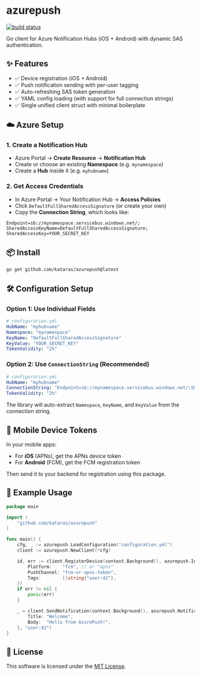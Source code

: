 # azurepush

[![build status](https://img.shields.io/github/actions/workflow/status/kataras/azurepush/ci.yml?branch=main&style=for-the-badge)](https://github.com/kataras/azurepush/actions/workflows/ci.yml)

Go client for Azure Notification Hubs (iOS + Android) with dynamic SAS authentication.

## ✨ Features

- ✅ Device registration (iOS + Android)
- ✅ Push notification sending with per-user tagging
- ✅ Auto-refreshing SAS token generation
- ✅ YAML config loading (with support for full connection strings)
- ✅ Single unified client struct with minimal boilerplate

## ☁️ Azure Setup

### 1. Create a Notification Hub

- Azure Portal → **Create Resource** → **Notification Hub**
- Create or choose an existing **Namespace** (e.g. `mynamespace`)
- Create a **Hub** inside it (e.g. `myhubname`)

### 2. Get Access Credentials

- In Azure Portal → Your Notification Hub → **Access Policies**
- Click `DefaultFullSharedAccessSignature` (or create your own)
- Copy the **Connection String**, which looks like:

```
Endpoint=sb://mynamespace.servicebus.windows.net/;
SharedAccessKeyName=DefaultFullSharedAccessSignature;
SharedAccessKey=YOUR_SECRET_KEY
```

## 📦 Install

```sh
go get github.com/kataras/azurepush@latest
```

## 🛠 Configuration Setup

### Option 1: Use Individual Fields

```yaml
# configuration.yml
HubName: "myhubname"
Namespace: "mynamespace"
KeyName: "DefaultFullSharedAccessSignature"
KeyValue: "YOUR_SECRET_KEY"
TokenValidity: "2h"
```

### Option 2: Use `ConnectionString` (Recommended)

```yaml
# configuration.yml
HubName: "myhubname"
ConnectionString: "Endpoint=sb://mynamespace.servicebus.windows.net/;SharedAccessKeyName=DefaultFullSharedAccessSignature;SharedAccessKey=YOUR_SECRET_KEY"
TokenValidity: "2h"
```

The library will auto-extract `Namespace`, `KeyName`, and `KeyValue` from the connection string.

## 📱 Mobile Device Tokens

In your mobile apps:

- For **iOS** (APNs), get the APNs device token
- For **Android** (FCM), get the FCM registration token

Then send it to your backend for registration using this package.

## 🚀 Example Usage

```go
package main

import (
	"github.com/kataras/azurepush"
)

func main() {
	cfg, _ := azurepush.LoadConfiguration("configuration.yml")
	client := azurepush.NewClient(*cfg)

	id, err := client.RegisterDevice(context.Background(), azurepush.Installation{
		Platform:    "fcm", // or "apns"
		PushChannel: "fcm-or-apns-token",
		Tags:        []string{"user:42"},
	})
	if err != nil {
		panic(err)
	}

	_ = client.SendNotification(context.Background(), azurepush.NotificationMessage{
		Title: "Welcome",
		Body:  "Hello from AzurePush!",
	}, "user:42")
}
```

## 📖 License

This software is licensed under the [MIT License](LICENSE).
